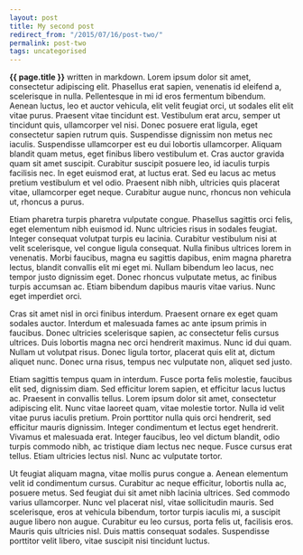 ```yaml
---
layout: post
title: My second post
redirect_from: "/2015/07/16/post-two/"
permalink: post-two
tags: uncategorised
---
```


**{{ page.title }}** written in markdown. Lorem ipsum dolor sit amet, consectetur adipiscing elit. Phasellus erat sapien, venenatis id eleifend a, scelerisque in nulla. Pellentesque in mi id eros fermentum bibendum. Aenean luctus, leo et auctor vehicula, elit velit feugiat orci, ut sodales elit elit vitae purus. Praesent vitae tincidunt est. Vestibulum erat arcu, semper ut tincidunt quis, ullamcorper vel nisi. Donec posuere erat ligula, eget consectetur sapien rutrum quis. Suspendisse dignissim non metus nec iaculis. Suspendisse ullamcorper est eu dui lobortis ullamcorper. Aliquam blandit quam metus, eget finibus libero vestibulum et. Cras auctor gravida quam sit amet suscipit. Curabitur suscipit posuere leo, id iaculis turpis facilisis nec. In eget euismod erat, at luctus erat. Sed eu lacus ac metus pretium vestibulum et vel odio. Praesent nibh nibh, ultricies quis placerat vitae, ullamcorper eget neque. Curabitur augue nunc, rhoncus non vehicula ut, rhoncus a purus.

Etiam pharetra turpis pharetra vulputate congue. Phasellus sagittis orci felis, eget elementum nibh euismod id. Nunc ultricies risus in sodales feugiat. Integer consequat volutpat turpis eu lacinia. Curabitur vestibulum nisi at velit scelerisque, vel congue ligula consequat. Nulla finibus ultrices lorem in venenatis. Morbi faucibus, magna eu sagittis dapibus, enim magna pharetra lectus, blandit convallis elit mi eget mi. Nullam bibendum leo lacus, nec tempor justo dignissim eget. Donec rhoncus vulputate metus, ac finibus turpis accumsan ac. Etiam bibendum dapibus mauris vitae varius. Nunc eget imperdiet orci.

Cras sit amet nisl in orci finibus interdum. Praesent ornare ex eget quam sodales auctor. Interdum et malesuada fames ac ante ipsum primis in faucibus. Donec ultricies scelerisque sapien, ac consectetur felis cursus ultrices. Duis lobortis magna nec orci hendrerit maximus. Nunc id dui quam. Nullam ut volutpat risus. Donec ligula tortor, placerat quis elit at, dictum aliquet nunc. Donec urna risus, tempus nec vulputate non, aliquet sed justo.

Etiam sagittis tempus quam in interdum. Fusce porta felis molestie, faucibus elit sed, dignissim diam. Sed efficitur lorem sapien, et efficitur lacus luctus ac. Praesent in convallis tellus. Lorem ipsum dolor sit amet, consectetur adipiscing elit. Nunc vitae laoreet quam, vitae molestie tortor. Nulla id velit vitae purus iaculis pretium. Proin porttitor nulla quis orci hendrerit, sed efficitur mauris dignissim. Integer condimentum et lectus eget hendrerit. Vivamus et malesuada erat. Integer faucibus, leo vel dictum blandit, odio turpis commodo nibh, ac tristique diam lectus nec neque. Fusce cursus erat tellus. Etiam ultricies lectus nisl. Nunc ac vulputate tortor.

Ut feugiat aliquam magna, vitae mollis purus congue a. Aenean elementum velit id condimentum cursus. Curabitur ac neque efficitur, lobortis nulla ac, posuere metus. Sed feugiat dui sit amet nibh lacinia ultrices. Sed commodo varius ullamcorper. Nunc vel placerat nisl, vitae sollicitudin mauris. Sed scelerisque, eros at vehicula bibendum, tortor turpis iaculis mi, a suscipit augue libero non augue. Curabitur eu leo cursus, porta felis ut, facilisis eros. Mauris quis ultricies nisl. Duis mattis consequat sodales. Suspendisse porttitor velit libero, vitae suscipit nisi tincidunt luctus.
